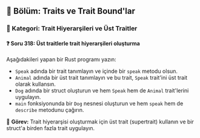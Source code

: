 ## 📘 Bölüm: Traits ve Trait Bound'lar
### 🔹 Kategori: Trait Hiyerarşileri ve Üst Traitler
#### ❓ Soru 318: Üst traitlerle trait hiyerarşileri oluşturma

Aşağıdakileri yapan bir Rust programı yazın:

- `Speak` adında bir trait tanımlayın ve içinde bir `speak` metodu olsun.
- `Animal` adında bir üst trait tanımlayın ve bu trait, `Speak` trait'ini üst trait olarak kullansın.
- `Dog` adında bir struct oluşturun ve hem `Speak` hem de `Animal` trait'lerini uygulayın.
- `main` fonksiyonunda bir `Dog` nesnesi oluşturun ve hem `speak` hem de `describe` metodunu çağırın.

🔧 **Görev:** Trait hiyerarşisi oluşturmak için üst trait (supertrait) kullanın ve bir struct'a birden fazla trait uygulayın.
